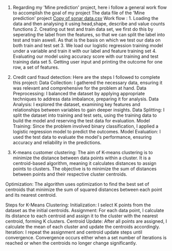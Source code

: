 1. Regarding my 'Mine prediction' project, here i follow a general work flow to accomplish the goal of my project
The data file of the 'Mine prediction' project [Copy of sonar data.csv](https://github.com/user-attachments/files/16127093/Copy.of.sonar.data.csv)
Work flow : 1. Loading the data and then analysing it using head,shape, describe and value counts functions
            2. Creating out test and train data set, we first do this by seperating the label from the features, so that we can split the label into test and train aswell. As that is the basis on which we test our data on both train and test set
            3. We load our logistic regression training model under a variable and train it with our label and feature training set
            4. Evaluating our model using accuracy score with our training and test training data set 
            5. Getting user input and printing the outcome for one row, a set of features.

2. Credit card fraud detection: Here are the steps I followed to complete this project:
 Data Collection: I gathered the necessary data, ensuring it was relevant and comprehensive for the problem at hand.
Data Preprocessing: I balanced the dataset by applying appropriate techniques to address data imbalance, preparing it for analysis.
Data Analysis: I explored the dataset, examining key features and relationships between variables to gain deeper insights.
Data Splitting: I split the dataset into training and test sets, using the training data to build the model and reserving the test data for evaluation.
Model Training: Since the problem involved binary classification, I applied a logistic regression model to predict the outcomes.
Model Evaluation: I used the test data to evaluate the model's performance, ensuring accuracy and reliability in the predictions.

3. K-means customer clustering: The aim of K-means clustering is to minimize the distance between data points within a cluster. It is a centroid-based algorithm, meaning it calculates distances to assign points to clusters. The objective is to minimize the sum of distances between points and their respective cluster centroids.

Optimization:
The algorithm uses optimization to find the best set of centroids that minimize the sum of squared distances between each point and its nearest centroid.

Steps for K-Means Clustering:
Initialization: I select K points from the dataset as the initial centroids.
Assignment: For each data point, I calculate its distance to each centroid and assign it to the cluster with the nearest centroid, forming K clusters.
Centroid Update: After all points are assigned, I calculate the mean of each cluster and update the centroids accordingly.
Iteration: I repeat the assignment and centroid update steps until convergence. Convergence occurs either when a set number of iterations is reached or when the centroids no longer change significantly.
